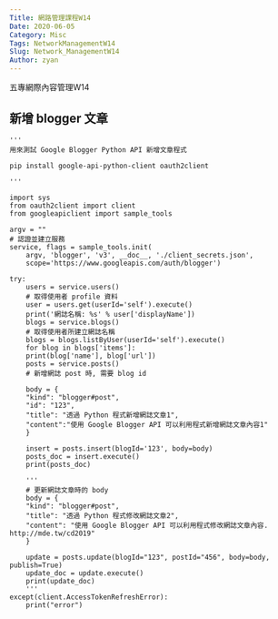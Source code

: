 ```yaml
---
Title: 網路管理課程W14
Date: 2020-06-05
Category: Misc
Tags: NetworkManagementW14
Slug: Network_ManagementW14
Author: zyan
---
```


五專網際內容管理W14

<!-- PELICAN_END_SUMMARY -->

新增 blogger 文章
----

    '''
    用來測試 Google Blogger Python API 新增文章程式

    pip install google-api-python-client oauth2client

    '''

    import sys
    from oauth2client import client
    from googleapiclient import sample_tools

    argv = ""
    # 認證並建立服務
    service, flags = sample_tools.init(
        argv, 'blogger', 'v3', __doc__, './client_secrets.json',
        scope='https://www.googleapis.com/auth/blogger')

    try:
        users = service.users()
        # 取得使用者 profile 資料
        user = users.get(userId='self').execute()
        print('網誌名稱: %s' % user['displayName'])
        blogs = service.blogs()
        # 取得使用者所建立網誌名稱
        blogs = blogs.listByUser(userId='self').execute()
        for blog in blogs['items']:
        print(blog['name'], blog['url'])
        posts = service.posts()
        # 新增網誌 post 時, 需要 blog id
 
        body = {
        "kind": "blogger#post",
        "id": "123",
        "title": "透過 Python 程式新增網誌文章1",
        "content":"使用 Google Blogger API 可以利用程式新增網誌文章內容1"
        }
     
        insert = posts.insert(blogId='123', body=body)
        posts_doc = insert.execute()
        print(posts_doc)
     
        '''
        # 更新網誌文章時的 body
        body = {
        "kind": "blogger#post",
        "title": "透過 Python 程式修改網誌文章2",
        "content": "使用 Google Blogger API 可以利用程式修改網誌文章內容. http://mde.tw/cd2019"
        }
     
        update = posts.update(blogId="123", postId="456", body=body, publish=True)
        update_doc = update.execute()
        print(update_doc)
        '''
    except(client.AccessTokenRefreshError):
        print("error")
